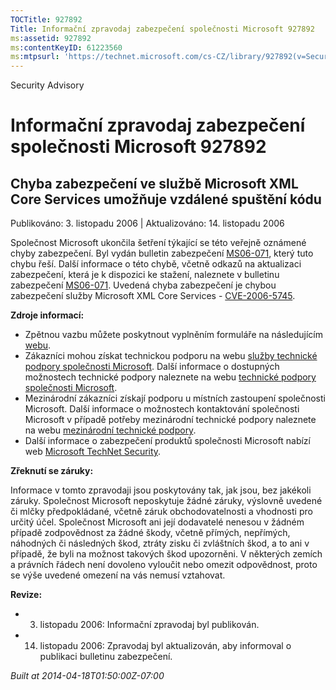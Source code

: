 ```yaml
---
TOCTitle: 927892
Title: Informační zpravodaj zabezpečení společnosti Microsoft 927892
ms:assetid: 927892
ms:contentKeyID: 61223560
ms:mtpsurl: 'https://technet.microsoft.com/cs-CZ/library/927892(v=Security.10)'
---
```


Security Advisory

Informační zpravodaj zabezpečení společnosti Microsoft 927892
=============================================================

Chyba zabezpečení ve službě Microsoft XML Core Services umožňuje vzdálené spuštění kódu
---------------------------------------------------------------------------------------

Publikováno: 3. listopadu 2006 | Aktualizováno: 14. listopadu 2006

Společnost Microsoft ukončila šetření týkající se této veřejně oznámené chyby zabezpečení. Byl vydán bulletin zabezpečení [MS06-071](http://technet.microsoft.com/security/bulletin/ms06-071), který tuto chybu řeší. Další informace o této chybě, včetně odkazů na aktualizaci zabezpečení, která je k dispozici ke stažení, naleznete v bulletinu zabezpečení [MS06-071](http://technet.microsoft.com/security/bulletin/ms06-071). Uvedená chyba zabezpečení je chybou zabezpečení služby Microsoft XML Core Services - [CVE-2006-5745](http://www.cve.mitre.org/cgi-bin/cvename.cgi?name=cve-2006-5745).

**Zdroje informací:**

-   Zpětnou vazbu můžete poskytnout vyplněním formuláře na následujícím [webu](https://support.microsoft.com/common/survey.aspx?scid=sw;en;1257&amp;showpage=1&amp;ws=technet&amp;sd=tech).
-   Zákazníci mohou získat technickou podporu na webu [služby technické podpory společnosti Microsoft](http://go.microsoft.com/fwlink/?linkid=21131). Další informace o dostupných možnostech technické podpory naleznete na webu [technické podpory společnosti Microsoft](http://support.microsoft.com/).
-   Mezinárodní zákazníci získají podporu u místních zastoupení společnosti Microsoft. Další informace o možnostech kontaktování společnosti Microsoft v případě potřeby mezinárodní technické podpory naleznete na webu [mezinárodní technické podpory](http://go.microsoft.com/fwlink/?linkid=21155).
-   Další informace o zabezpečení produktů společnosti Microsoft nabízí web [Microsoft TechNet Security](http://www.microsoft.com/cze/technet/security/).

**Zřeknutí se záruky:**

Informace v tomto zpravodaji jsou poskytovány tak, jak jsou, bez jakékoli záruky. Společnost Microsoft neposkytuje žádné záruky, výslovně uvedené či mlčky předpokládané, včetně záruk obchodovatelnosti a vhodnosti pro určitý účel. Společnost Microsoft ani její dodavatelé nenesou v žádném případě zodpovědnost za žádné škody, včetně přímých, nepřímých, náhodných či následných škod, ztráty zisku či zvláštních škod, a to ani v případě, že byli na možnost takových škod upozorněni. V některých zemích a právních řádech není dovoleno vyloučit nebo omezit odpovědnost, proto se výše uvedené omezení na vás nemusí vztahovat.

**Revize:**

-   3. listopadu 2006: Informační zpravodaj byl publikován.
-   14. listopadu 2006: Zpravodaj byl aktualizován, aby informoval o publikaci bulletinu zabezpečení.

*Built at 2014-04-18T01:50:00Z-07:00*
